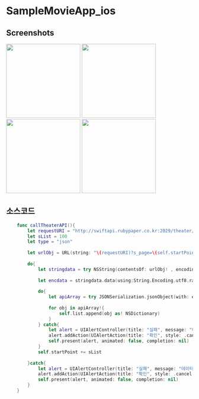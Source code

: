 # SampleMovieApp_ios

Screenshots
---------
<div>
<img width = "200" src="https://user-images.githubusercontent.com/30828236/52042088-9d33c200-257f-11e9-8a57-9c0f284913a4.png">
<img width = "200" src="https://user-images.githubusercontent.com/30828236/52042125-b5a3dc80-257f-11e9-8591-b3c14774c794.png">
<img width = "200" src="https://user-images.githubusercontent.com/30828236/52042191-dcfaa980-257f-11e9-87ed-12349329965d.png">
<img width = "200" src="https://user-images.githubusercontent.com/30828236/52042215-ef74e300-257f-11e9-8189-d84e1a1bcbd8.png">
</div>


소스코드
---------
```swift
    func callTheaterAPI(){
        let requestURI = "http://swiftapi.rubypaper.co.kr:2029/theater/list"
        let sList = 100
        let type = "json"
        
        let urlObj = URL(string: "\(requestURI)?s_page=\(self.startPoint)&s_list=\(sList)&type=\(type)")
        
        do{
            let stringdata = try NSString(contentsOf: urlObj! , encoding: 0x80_000_422)
            
            let encdata = stringdata.data(using:String.Encoding.utf8.rawValue)
            
            do{
                let apiArray = try JSONSerialization.jsonObject(with: encdata!, options: []) as? NSArray
                
                for obj in apiArray!{
                    self.list.append(obj as! NSDictionary)
                }
            } catch{
                let alert = UIAlertController(title: "실패", message: "데이터 분석이 실패하였습니다.", preferredStyle: .alert)
                alert.addAction(UIAlertAction(title: "확인", style: .cancel))
                self.present(alert, animated: false, completion: nil)
            }
            self.startPoint += sList
            
        }catch{
            let alert = UIAlertController(title: "실패", message: "데이터를 불러오는데 실패하였습니다.", preferredStyle: .alert)
            alert.addAction(UIAlertAction(title: "확인", style: .cancel, handler: nil))
            self.present(alert, animated: false, completion: nil)
        }
    }
 ```
